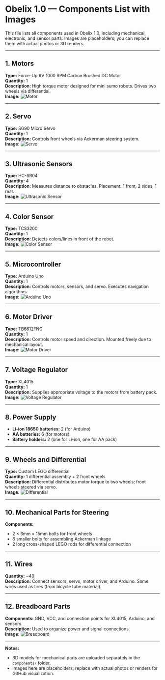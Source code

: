 # Obelix 1.0 — Components List with Images

This file lists all components used in Obelix 1.0, including mechanical, electronic, and sensor parts. Images are placeholders; you can replace them with actual photos or 3D renders.

---

## 1. Motors
**Type:** Force-Up 6V 1000 RPM Carbon Brushed DC Motor  
**Quantity:** 1  
**Description:** High torque motor designed for mini sumo robots. Drives two wheels via differential.  
**Image:** ![Motor](https://github.com/Eisenwall/WRO---Union/blob/main/images/force-up-6v-1000-rpm.webp)  

---

## 2. Servo
**Type:** SG90 Micro Servo  
**Quantity:** 1  
**Description:** Controls front wheels via Ackerman steering system.  
**Image:** ![Servo](https://github.com/Eisenwall/WRO---Union/blob/main/images/sg90.jpg)  

---

## 3. Ultrasonic Sensors
**Type:** HC-SR04  
**Quantity:** 4  
**Description:** Measures distance to obstacles. Placement: 1 front, 2 sides, 1 rear.  
**Image:** ![Ultrasonic Sensor](https://github.com/Eisenwall/WRO---Union/blob/main/images/HC-SR04.jpg)  

---

## 4. Color Sensor
**Type:** TCS3200  
**Quantity:** 1  
**Description:** Detects colors/lines in front of the robot.  
**Image:** ![Color Sensor](https://github.com/Eisenwall/WRO---Union/blob/main/images/TCS3200.jpg)  

---

## 5. Microcontroller
**Type:** Arduino Uno  
**Quantity:** 1  
**Description:** Controls motors, sensors, and servo. Executes navigation algorithms.  
**Image:** ![Arduino Uno](https://github.com/Eisenwall/WRO---Union/blob/main/images/Arduino_Uno.jpg)  

---

## 6. Motor Driver
**Type:** TB6612FNG  
**Quantity:** 1  
**Description:** Controls motor speed and direction. Mounted freely due to mechanical layout.  
**Image:** ![Motor Driver](https://github.com/Eisenwall/WRO---Union/blob/main/images/tb6612fng.jpg)  

---

## 7. Voltage Regulator
**Type:** XL4015  
**Quantity:** 1  
**Description:** Supplies appropriate voltage to the motors from battery pack.  
**Image:** ![Voltage Regulator](https://github.com/Eisenwall/WRO---Union/blob/main/images/XL4015.jpg)  

---

## 8. Power Supply
- **Li-ion 18650 batteries:** 2 (for Arduino)  
- **AA batteries:** 6 (for motors)  
- **Battery holders:** 2 (one for Li-ion, one for AA pack)

---

## 9. Wheels and Differential
**Type:** Custom LEGO differential  
**Quantity:** 1 differential assembly + 2 front wheels  
**Description:** Differential distributes motor torque to two wheels; front wheels steered via servo.  
**Image:** ![Differential](https://github.com/Eisenwall/WRO---Union/blob/main/images/legodifferential.jpg)  

---

## 10. Mechanical Parts for Steering
**Components:**  
- 2 × 3mm × 15mm bolts for front wheels  
- 6 smaller bolts for assembling Ackerman linkage  
- 2 long cross-shaped LEGO rods for differential connection

---

## 11. Wires
**Quantity:** ~40  
**Description:** Connect sensors, servo, motor driver, and Arduino. Some wires used as tires (from bicycle tube material).

---

## 12. Breadboard Parts
**Components:** GND, VCC, and connection points for XL4015, Arduino, and sensors.  
**Description:** Used to organize power and signal connections.  
**Image:** ![Breadboard](https://github.com/Eisenwall/WRO---Union/blob/main/images/breadboard.jpg)  

---

**Notes:**  
- 3D models for mechanical parts are uploaded separately in the `components/` folder.  
- Images here are placeholders; replace with actual photos or renders for GitHub visualization.  
